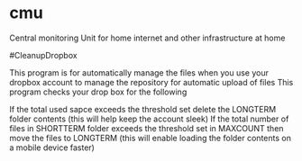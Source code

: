 # cmu
Central monitoring Unit for home internet and other infrastructure at home

#CleanupDropbox

This program is for automatically manage the files when you use your dropbox account to manage the repository for automatic upload of files This program checks your drop box for the following

If the total used sapce exceeds the threshold set delete the LONGTERM folder contents (this will help keep the account sleek)
If the total number of files in SHORTTERM folder exceeds the threshold set in MAXCOUNT then move the files to LONGTERM (this will enable loading the folder contents on a mobile device faster)
